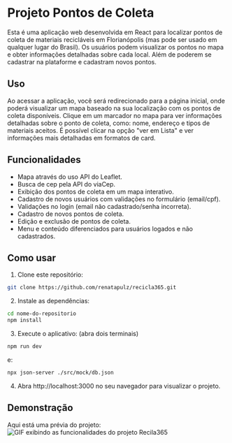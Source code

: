 # Projeto Pontos de Coleta

Esta é uma aplicação web desenvolvida em React para localizar pontos de coleta de materiais recicláveis em Florianópolis (mas pode ser usado em qualquer lugar do Brasil). Os usuários podem visualizar os pontos no mapa e obter informações detalhadas sobre cada local. Além de poderem se cadastrar na plataforme e cadastram novos pontos.

## Uso

Ao acessar a aplicação, você será redirecionado para a página inicial, onde poderá visualizar um mapa baseado na sua localização com os pontos de coleta disponíveis.
Clique em um marcador no mapa para ver informações detalhadas sobre o ponto de coleta, como: nome, endereço e tipos de materiais aceitos.
É possível clicar na opção "ver em Lista" e ver informações mais detalhadas em formatos de card.

## Funcionalidades

- Mapa através do uso API do Leaflet.
- Busca de cep pela API do viaCep.
- Exibição dos pontos de coleta em um mapa interativo.
- Cadastro de novos usuários com validações no formulário (email/cpf).
- Validações no login (email não cadastrado/senha incorreta).
- Cadastro de novos pontos de coleta.
- Edição e exclusão de pontos de coleta.
- Menu e conteúdo diferenciados para usuários logados e não cadastrados.

## Como usar

1. Clone este repositório:

```bash
git clone https://github.com/renatapulz/recicla365.git
```

2. Instale as dependências:

```bash
cd nome-do-repositorio
npm install
```

3. Execute o aplicativo: (abra dois terminais)

```bash
npm run dev
```

e:

```bash
npx json-server ./src/mock/db.json
```

4. Abra http://localhost:3000 no seu navegador para visualizar o projeto.

## Demonstração

Aqui está uma prévia do projeto:
![GIF exibindo as funcionalidades do projeto Recila365](/giff.gif "GIF Recila365")











   
